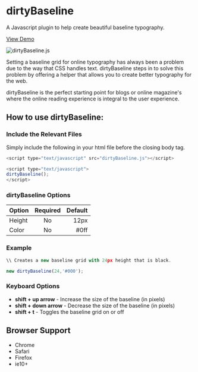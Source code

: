 dirtyBaseline
=============

A Javascript plugin to help create beautiful baseline typography.

[View Demo](http://codepen.io/aaronlumsden/pen/RNPqwa)

![dirtyBaseline.js](http://i59.tinypic.com/5v0g2v.gif)

Setting a baseline grid for online typography has always been a problem due to the way that CSS handles text. dirtyBaseline steps in to solve this problem by offering a helper that allows you to create better typography for the web.

dirtyBaseline is the perfect starting point for blogs or online magazine's where the online reading experience is integral to the user experience.

## How to use dirtyBaseline:

### Include the Relevant Files

Simply include the following in your html file before the closing body tag.

```js
<script type="text/javascript" src="dirtyBaseline.js"></script>

<script type="text/javascript">
dirtyBaseline();
</script>
```

### dirtyBaseline Options

| Option        | Required           | Default |
| ------------- |:------------------:| --------:
| Height	    | No		 		 | 	12px   |
| Color      	| No      	 		 |  #0ff   |

### Example
```js
\\ Creates a new baseline grid with 24px height that is black.

new dirtyBaseline(24,'#000');
```

### Keyboard Options

  - **shift + up arrow** - Increase the size of the baseline (in pixels)
  - **shift + down arrow** - Decrease the size of the baseline (in pixels)
  - **shift + t** - Toggles the baseline grid on or off

## Browser Support

 - Chrome
 - Safari
 - Firefox
 - ie10+
